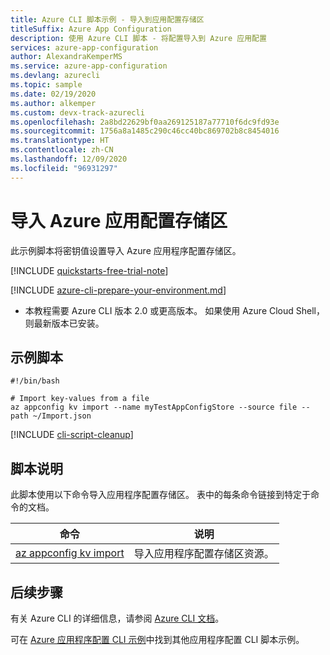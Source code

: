 ```yaml
---
title: Azure CLI 脚本示例 - 导入到应用配置存储区
titleSuffix: Azure App Configuration
description: 使用 Azure CLI 脚本 - 将配置导入到 Azure 应用配置
services: azure-app-configuration
author: AlexandraKemperMS
ms.service: azure-app-configuration
ms.devlang: azurecli
ms.topic: sample
ms.date: 02/19/2020
ms.author: alkemper
ms.custom: devx-track-azurecli
ms.openlocfilehash: 2a8bd22629bf0aa269125187a77710f6dc9fd93e
ms.sourcegitcommit: 1756a8a1485c290c46cc40bc869702b8c8454016
ms.translationtype: HT
ms.contentlocale: zh-CN
ms.lasthandoff: 12/09/2020
ms.locfileid: "96931297"
---
```

# <a name="import-to-an-azure-app-configuration-store"></a>导入 Azure 应用配置存储区

此示例脚本将密钥值设置导入 Azure 应用程序配置存储区。

[!INCLUDE [quickstarts-free-trial-note](../../../includes/quickstarts-free-trial-note.md)]

[!INCLUDE [azure-cli-prepare-your-environment.md](../../../includes/azure-cli-prepare-your-environment.md)]

 - 本教程需要 Azure CLI 版本 2.0 或更高版本。 如果使用 Azure Cloud Shell，则最新版本已安装。

## <a name="sample-script"></a>示例脚本

```azurecli-interactive
#!/bin/bash

# Import key-values from a file
az appconfig kv import --name myTestAppConfigStore --source file --path ~/Import.json
```

[!INCLUDE [cli-script-cleanup](../../../includes/cli-script-clean-up.md)]

## <a name="script-explanation"></a>脚本说明

此脚本使用以下命令导入应用程序配置存储区。 表中的每条命令链接到特定于命令的文档。

| 命令 | 说明 |
|---|---|
| [az appconfig kv import](/cli/azure/appconfig/kv#az-appconfig-kv-import) | 导入应用程序配置存储区资源。 |

## <a name="next-steps"></a>后续步骤

有关 Azure CLI 的详细信息，请参阅 [Azure CLI 文档](/cli/azure)。

可在 [Azure 应用程序配置 CLI 示例](../cli-samples.md)中找到其他应用程序配置 CLI 脚本示例。
